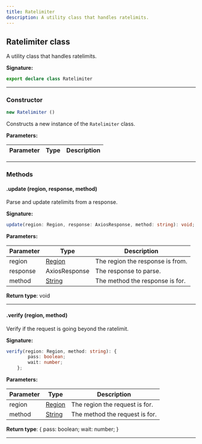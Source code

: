 ```yaml
---
title: Ratelimiter
description: A utility class that handles ratelimits.
---
```


## Ratelimiter class

A utility class that handles ratelimits.

**Signature:**

```ts
export declare class Ratelimiter 
```

---

### Constructor

```ts
new Ratelimiter ()
```

Constructs a new instance of the `Ratelimiter` class.

**Parameters:**

| Parameter | Type | Description |
| --------- | ---- | ----------- |
---

### Methods

#### .update (region, response, method)

Parse and update ratelimits from a response.




**Signature:**

```ts
update(region: Region, response: AxiosResponse, method: string): void;
```

**Parameters:**

| Parameter | Type | Description |
| --------- | ---- | ----------- |
| region | [Region](/api/Region.md) | The region the response is from. |
| response | AxiosResponse | The response to parse. |
| method | [String](https://developer.mozilla.org/en-US/docs/Web/JavaScript/Reference/Global_Objects/String) | The method the response is for. |

**Return type**: void

---

#### .verify (region, method)

Verify if the request is going beyond the ratelimit.




**Signature:**

```ts
verify(region: Region, method: string): {
        pass: boolean;
        wait: number;
    };
```

**Parameters:**

| Parameter | Type | Description |
| --------- | ---- | ----------- |
| region | [Region](/api/Region.md) | The region the request is for. |
| method | [String](https://developer.mozilla.org/en-US/docs/Web/JavaScript/Reference/Global_Objects/String) | The method the request is for. |

**Return type**: {         pass: boolean;         wait: number;     }

---

